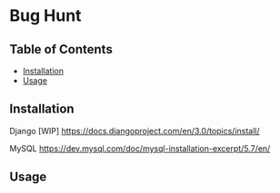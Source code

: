 # Bug Hunt

## Table of Contents

- [Installation](#installation)
- [Usage](#usage)

## Installation

Django [WIP]
https://docs.djangoproject.com/en/3.0/topics/install/

MySQL
https://dev.mysql.com/doc/mysql-installation-excerpt/5.7/en/


## Usage

